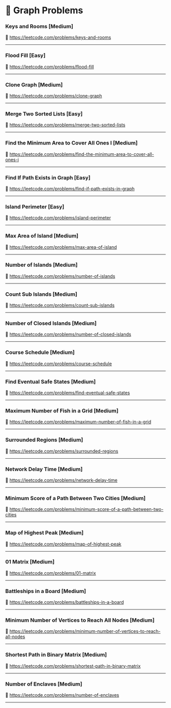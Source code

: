 # 🔗 Graph Problems

### Keys and Rooms [Medium]

🔗 https://leetcode.com/problems/keys-and-rooms

---

### Flood Fill [Easy]

🔗 https://leetcode.com/problems/flood-fill

---

### Clone Graph [Medium]

🔗 https://leetcode.com/problems/clone-graph

---

### Merge Two Sorted Lists [Easy]

🔗 https://leetcode.com/problems/merge-two-sorted-lists

---

### Find the Minimum Area to Cover All Ones I [Medium]

🔗 https://leetcode.com/problems/find-the-minimum-area-to-cover-all-ones-i

---

### Find If Path Exists in Graph [Easy]

🔗 https://leetcode.com/problems/find-if-path-exists-in-graph

---

### Island Perimeter [Easy]

🔗 https://leetcode.com/problems/island-perimeter

---

### Max Area of Island [Medium]

🔗 https://leetcode.com/problems/max-area-of-island

---

### Number of Islands [Medium]

🔗 https://leetcode.com/problems/number-of-islands

---

### Count Sub Islands [Medium]

🔗 https://leetcode.com/problems/count-sub-islands

---

### Number of Closed Islands [Medium]

🔗 https://leetcode.com/problems/number-of-closed-islands

---

### Course Schedule [Medium]

🔗 https://leetcode.com/problems/course-schedule

---

### Find Eventual Safe States [Medium]

🔗 https://leetcode.com/problems/find-eventual-safe-states

---

### Maximum Number of Fish in a Grid [Medium]

🔗 https://leetcode.com/problems/maximum-number-of-fish-in-a-grid

---

### Surrounded Regions [Medium]

🔗 https://leetcode.com/problems/surrounded-regions

---

### Network Delay Time [Medium]

🔗 https://leetcode.com/problems/network-delay-time

---

### Minimum Score of a Path Between Two Cities [Medium]

🔗 https://leetcode.com/problems/minimum-score-of-a-path-between-two-cities

---

### Map of Highest Peak [Medium]

🔗 https://leetcode.com/problems/map-of-highest-peak

---

### 01 Matrix [Medium]

🔗 https://leetcode.com/problems/01-matrix

---

### Battleships in a Board [Medium]

🔗 https://leetcode.com/problems/battleships-in-a-board

---

### Minimum Number of Vertices to Reach All Nodes [Medium]

🔗 https://leetcode.com/problems/minimum-number-of-vertices-to-reach-all-nodes

---

### Shortest Path in Binary Matrix [Medium]

🔗 https://leetcode.com/problems/shortest-path-in-binary-matrix

---

### Number of Enclaves [Medium]

🔗 https://leetcode.com/problems/number-of-enclaves

---
